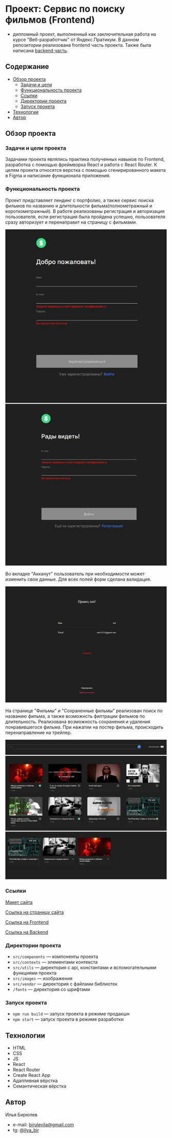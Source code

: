 # Проект: Сервис по поиску фильмов (Frontend)

- дипломный проект, выполненный как заключительная работа на курсе "Веб-разработчик" от Яндекс.Пратикум. В данном репозитории реализована frontend часть проекта. Также была написана [backend часть](https://github.com/IlyaBiryulev/movies-explorer-api).

## Содержание

 - [Обзор проекта](#обзор-проекта)
    - [Задачи и цели](#задачи-и-цели-проекта)
    - [Функциональность проекта](#функциональность-проекта)
    - [Ссылки](#ссылки)
    - [Директории проекта](#директории-проекта)
    - [Запуск прокета](#запуск-проекта)
 - [Технологии](#технологии)
 - [Автор](#автор)

## Обзор проекта

### Задачи и цели проекта

Задачами проекта являлись практика полученных навыков по Frontend, разработка с помощью фреймворка React и работа с React Router.
К целям проекта относятся верстка с помощью сгенирированного макета в Figma и написание функционала приложения.

### Функциональность проекта

Проект представляет лендинг с портфолио, а также сервис поиска фильмов по названию и длительности фильма(полнометражный и короткометражный).
В работе реализованы регистрация и авторизация пользователя, если регистрация была пройдена успешно, пользователя сразу авторизует и перенаправит на страницу с фильмами.

![Desktop screenshot](./screen/Register.jpg)
![Desktop screenshot](./screen/Login.jpg)

Во вкладке "Акканут" пользователь при необходимости может изменить свои данные. Для всех полей форм сделана валидация.

![Desktop screenshot](./screen/profile.jpg)

На странице "Фильмы" и "Сохраненные фильмы" реализован поиск по названию фильма, а также возможнсть филтрации фильмов по длительность. Реализована возможность сохранения и удаления понравившегося фильма. При нажатии на постер фильма, происходить перенаправление на трейлер.

![Desktop screenshot](./screen/SearchForm.jpg)
![Desktop screenshot](./screen/Films.jpg)
![Desktop screenshot](./screen/SavedFilms.jpg)

### Ссылки

[Макет сайта](https://disk.yandex.ru/d/mxYYO8D_TvSQYw)

[Ссылка на страницу сайта](https://moviedomen.nomoredomains.rocks)

[Ссылка на Frontend](https://github.com/IlyaBiryulev/movies-explorer-frontend)

[Ссылка на Backend](https://github.com/IlyaBiryulev/movies-explorer-api)

### Директории проекта

- `src/components` — компоненты проекта
- `src/contexts` — элементами контекста
- `src/utils` — директория с api, константами и вспомогательными функциями проекта
- `src/images` — изображения
- `src/vendor` — директория с файлами библиотек
- `/fonts` — директория со шрифтами

### Запуск проекта

- `npm run build` — запуск проекта в режиме продакшн
- `npm start` — запуск проекта в режиме разработки

## Технологии

- HTML
- CSS
- JS
- React
- React Router
- Create React App
- Адаптивная вёрстка
- Семантическая вёрстка

## Автор

Илья Бирюлев

- e-mail: birulevila@gmail.com
- tg: [@ilya_bir](https://t.me/ilya_bir)

